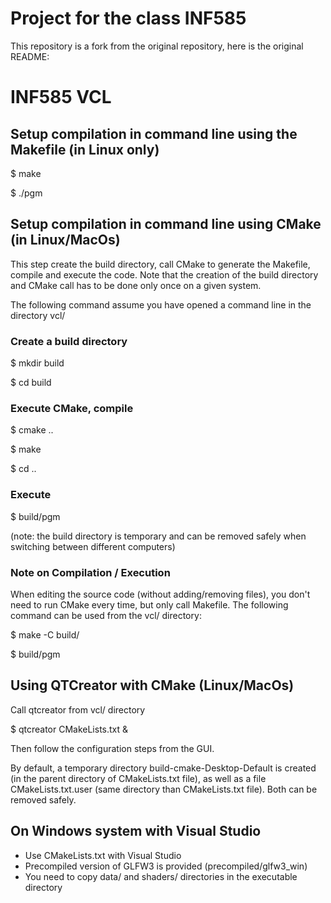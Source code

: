 # Project for the class INF585

This repository is a fork from the original repository, here is the original README:

# INF585 VCL

## Setup compilation in command line using the Makefile (in Linux only)

$ make

$ ./pgm

## Setup compilation in command line using CMake (in Linux/MacOs)

This step create the build directory, call CMake to generate the Makefile, compile and execute the code. Note that the creation of the build directory and CMake call has to be done only once on a given system.

The following command assume you have opened a command line in the directory vcl/

### Create a build directory

$ mkdir build

$ cd build

### Execute CMake, compile

$ cmake ..

$ make

$ cd ..

### Execute

$ build/pgm

(note: the build directory is temporary and can be removed safely when switching between different computers)

### Note on Compilation / Execution 

When editing the source code (without adding/removing files), you don't need to run CMake every time, but only call Makefile. The following command can be used from the vcl/ directory:

$ make -C build/

$ build/pgm


## Using QTCreator with CMake (Linux/MacOs)

Call qtcreator from vcl/ directory

$ qtcreator CMakeLists.txt &

Then follow the configuration steps from the GUI.

By default, a temporary directory build-cmake-Desktop-Default is created (in the parent directory of CMakeLists.txt file), as well as a file CMakeLists.txt.user (same directory than CMakeLists.txt file). Both can be removed safely.





## On Windows system with Visual Studio 

- Use CMakeLists.txt with Visual Studio
- Precompiled version of GLFW3 is provided (precompiled/glfw3_win)
- You need to copy data/ and shaders/ directories in the executable directory

